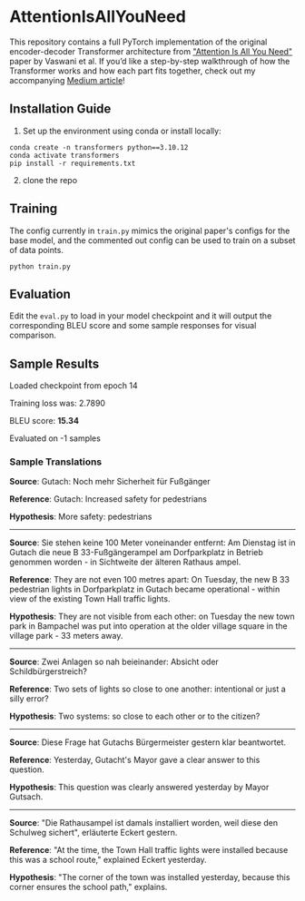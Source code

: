 # AttentionIsAllYouNeed
This repository contains a full PyTorch implementation of the original encoder-decoder Transformer architecture from ["Attention Is All You Need"](https://arxiv.org/pdf/1706.03762) paper by Vaswani et al. If you’d like a step-by-step walkthrough of how the Transformer works and how each part fits together, check out my accompanying [Medium article](https://medium.com/@jshim1213/dedication-is-all-we-need-recreating-the-original-transformer-2c29298eae63)!

## Installation Guide
1. Set up the environment using conda or install locally:
```
conda create -n transformers python==3.10.12
conda activate transformers
pip install -r requirements.txt
```

2. clone the repo

## Training
The config currently in `train.py` mimics the original paper's configs for the base model, and the commented out config can be used to train on a subset of data points.
```
python train.py
```

## Evaluation
Edit the `eval.py` to load in your model checkpoint and it will output the corresponding BLEU score and some sample responses for visual comparison.

## Sample Results
Loaded checkpoint from epoch 14

Training loss was: 2.7890

BLEU score: **15.34**

Evaluated on -1 samples


### Sample Translations

**Source**: Gutach: Noch mehr Sicherheit für Fußgänger

**Reference**: Gutach: Increased safety for pedestrians

**Hypothesis**: More safety: pedestrians
____

**Source**: Sie stehen keine 100 Meter voneinander entfernt: Am Dienstag ist in Gutach die neue B 33-Fußgängerampel am Dorfparkplatz in Betrieb genommen worden - in Sichtweite der älteren Rathaus
ampel.

**Reference**: They are not even 100 metres apart: On Tuesday, the new B 33 pedestrian lights in Dorfparkplatz in Gutach became operational - within view of the existing Town Hall traffic lights.

**Hypothesis**: They are not visible from each other: on Tuesday the new town park in Bampachel was put into operation at the older village square in the village park - 33 meters away.

____
**Source**: Zwei Anlagen so nah beieinander: Absicht oder Schildbürgerstreich?

**Reference**: Two sets of lights so close to one another: intentional or just a silly error?

**Hypothesis**: Two systems: so close to each other or to the citizen?

____
**Source**: Diese Frage hat Gutachs Bürgermeister gestern klar beantwortet.

**Reference**: Yesterday, Gutacht's Mayor gave a clear answer to this question.

**Hypothesis**: This question was clearly answered yesterday by Mayor Gutsach.
____

**Source**: "Die Rathausampel ist damals installiert worden, weil diese den Schulweg sichert", erläuterte Eckert gestern.

**Reference**: "At the time, the Town Hall traffic lights were installed because this was a school route," explained Eckert yesterday.

**Hypothesis**: "The corner of the town was installed yesterday, because this corner ensures the school path," explains.
